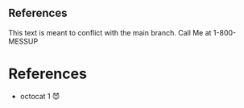 
## References
This text is meant to conflict with the main branch.
Call Me at 1-800-MESSUP

# References

* octocat 1 😈

